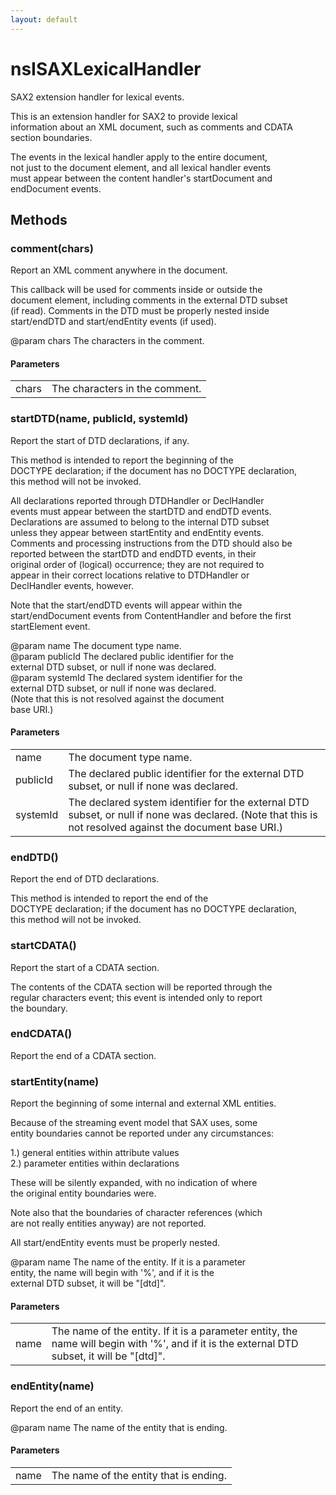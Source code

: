 ```yaml
---
layout: default
---
```


# nsISAXLexicalHandler #
  
SAX2 extension handler for lexical events.  
  
This is an extension handler for SAX2 to provide lexical  
information about an XML document, such as comments and CDATA  
section boundaries.  
  
The events in the lexical handler apply to the entire document,  
not just to the document element, and all lexical handler events  
must appear between the content handler's startDocument and  
endDocument events.  
  

## Methods ##

### comment(chars) ###
  
Report an XML comment anywhere in the document.  
  
This callback will be used for comments inside or outside the  
document element, including comments in the external DTD subset  
(if read).  Comments in the DTD must be properly nested inside  
start/endDTD and start/endEntity events (if used).  
  
@param chars The characters in the comment.  
  

#### Parameters ####

<table>

<tr>
<td>chars</td>
<td>The characters in the comment.  
</td>
</tr>

</table>

### startDTD(name, publicId, systemId) ###
  
Report the start of DTD declarations, if any.  
  
This method is intended to report the beginning of the  
DOCTYPE declaration; if the document has no DOCTYPE declaration,  
this method will not be invoked.  
  
All declarations reported through DTDHandler or DeclHandler  
events must appear between the startDTD and endDTD events.  
Declarations are assumed to belong to the internal DTD subset  
unless they appear between startEntity and endEntity events.  
Comments and processing instructions from the DTD should also be  
reported between the startDTD and endDTD events, in their  
original order of (logical) occurrence; they are not required to  
appear in their correct locations relative to DTDHandler or  
DeclHandler events, however.  
  
Note that the start/endDTD events will appear within the  
start/endDocument events from ContentHandler and before the first  
startElement event.  
  
@param name The document type name.  
@param publicId The declared public identifier for the  
       external DTD subset, or null if none was declared.  
@param systemId The declared system identifier for the  
       external DTD subset, or null if none was declared.  
       (Note that this is not resolved against the document  
       base URI.)  
  

#### Parameters ####

<table>

<tr>
<td>name</td>
<td>The document type name.  
</td>
</tr>

<tr>
<td>publicId</td>
<td>The declared public identifier for the  
       external DTD subset, or null if none was declared.  
</td>
</tr>

<tr>
<td>systemId</td>
<td>The declared system identifier for the  
       external DTD subset, or null if none was declared.  
       (Note that this is not resolved against the document  
       base URI.)  
</td>
</tr>

</table>

### endDTD() ###
  
Report the end of DTD declarations.  
  
This method is intended to report the end of the  
DOCTYPE declaration; if the document has no DOCTYPE declaration,  
this method will not be invoked.  
  

### startCDATA() ###
  
Report the start of a CDATA section.  
  
The contents of the CDATA section will be reported through the  
regular characters event; this event is intended only to report  
the boundary.  
  

### endCDATA() ###
  
Report the end of a CDATA section.  
  

### startEntity(name) ###
  
Report the beginning of some internal and external XML entities.  
  
Because of the streaming event model that SAX uses, some  
entity boundaries cannot be reported under any circumstances:  
  
1.) general entities within attribute values  
2.) parameter entities within declarations  
  
These will be silently expanded, with no indication of where  
the original entity boundaries were.  
  
Note also that the boundaries of character references (which  
are not really entities anyway) are not reported.  
  
All start/endEntity events must be properly nested.  
  
@param name The name of the entity.  If it is a parameter  
            entity, the name will begin with '%', and if it is the  
            external DTD subset, it will be "[dtd]".  
  

#### Parameters ####

<table>

<tr>
<td>name</td>
<td>The name of the entity.  If it is a parameter  
            entity, the name will begin with '%', and if it is the  
            external DTD subset, it will be "[dtd]".  
</td>
</tr>

</table>

### endEntity(name) ###
  
Report the end of an entity.  
  
@param name The name of the entity that is ending.  
  

#### Parameters ####

<table>

<tr>
<td>name</td>
<td>The name of the entity that is ending.  
</td>
</tr>

</table>
